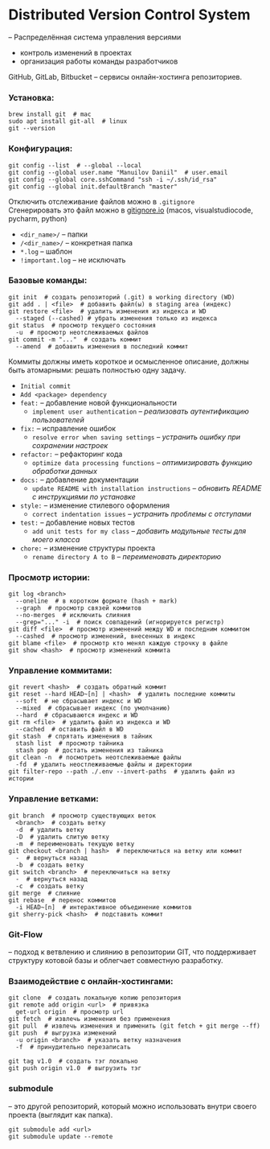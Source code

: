 # Distributed Version Control System

– Распределённая система управления версиями

- контроль изменений в проектах
- организация работы команды разработчиков

GitHub, GitLab, Bitbucket – сервисы онлайн-хостинга репозиториев.

### Установка:

```shell
brew install git  # mac
sudo apt install git-all  # linux
git --version
```

### Конфигурация:

```shell
git config --list  # --global --local
git config --global user.name "Manuilov Daniil"  # user.email
git config --global core.sshCommand "ssh -i ~/.ssh/id_rsa"
git config --global init.defaultBranch "master"
```

Отключить отслеживание файлов можно в `.gitignore` \
Сгенерировать это файл можно в [gitignore.io](https://www.toptal.com/developers/gitignore) (macos, visualstudiocode, pycharm, python)
- `<dir_name>/` – папки
- `/<dir_name>/` – конкретная папка
- `*.log` – шаблон
- `!important.log` – не исключать


### Базовые команды:

```shell
git init  # создать репозиторий (.git) в working directory (WD)
git add . | <file>  # добавить файл(ы) в staging area (индекс)
git restore <file>  # удалить изменения из индекса и WD
  --staged (--cashed) # убрать изменения только из индекса
git status  # просмотр текущего состояния
  -u  # просмотр неотслеживаемых файлов
git commit -m "..."  # создать коммит
  --amend  # добавить изменения в последний коммит
```

Коммиты должны иметь короткое и осмысленное описание, 
должны быть атомарными: решать полностью одну задачу.

- `Initial commit`
- `Add <package> dependency`
- `feat:` – добавление новой функциональности
  - `implement user authentication` *– реализовать аутентификацию пользователей*
- `fix:` – исправление ошибок
  - `resolve error when saving settings` *– устранить ошибку при сохранении настроек*
- `refactor:` – рефакторинг кода
  - `optimize data processing functions` *– оптимизировать функцию обработки данных*
- `docs:` – добавление документации
  - `update README with installation instructions` *– обновить README с инструкциями по установке*
- `style:` – изменение стилевого оформления
  - `correct indentation issues` *– устранить проблемы с отступами*
- `test:` – добавление новых тестов
  - `add unit tests for my class` *– добавить модульные тесты для моего класса*
- `chore:` – изменение структуры проекта
  - `rename directory A to B` *– переименовать директорию*

### Просмотр истории:

```shell
git log <branch>
  --oneline  # в коротком формате (hash + mark)
  --graph  # просмотр связей коммитов
  --no-merges  # исключить слияния
  --grep="..." -i  # поиск совпадений (игнорируется регистр)
git diff <file>  # просмотр изменений между WD и последним коммитом
  --cashed  # просмотр изменений, внесенных в индекс
git blame <file>  # просмотр кто менял каждую строчку в файле
git show <hash>  # просмотр изменений коммита
```

### Управление коммитами:

```shell
git revert <hash>  # создать обратный коммит
git reset --hard HEAD~[n] | <hash>  # удалить последние коммиты
  --soft  # не сбрасывает индекс и WD
  --mixed  # сбрасывает индекс (по умолчанию)
  --hard  # сбрасываются индекс и WD
git rm <file>  # удалить файл из индекса и WD
  --cached  # оставить файл в WD
git stash  # спрятать изменения в тайник
  stash list  # просмотр тайника
  stash pop  # достать изменения из тайника
git clean -n  # посмотреть неотслеживаемые файлы
  -fd  # удалить неостлеживаемые файлы и директории
git filter-repo --path ./.env --invert-paths  # удалить файл из истории
```

### Управление ветками:

```shell
git branch  # просмотр существующих веток
  <branch>  # создать ветку
  -d  # удалить ветку
  -D  # удалить слитую ветку
  -m  # переименовать текущую ветку
git checkout <branch | hash>  # переключиться на ветку или коммит
  -  # вернуться назад
  -b  # создать ветку
git switch <branch>  # переключиться на ветку
  -  # вернуться назад
  -c  # создать ветку
git merge  # слияние
git rebase  # перенос коммитов
  -i HEAD~[n]  # интерактивное объединение коммитов
git sherry-pick <hash>  # подставить коммит
```

### Git-Flow

– подход к ветвлению и слиянию в репозитории GIT,
что поддерживает структуру котовой базы и облегчает совместную разработку.

### Взаимодействие с онлайн-хостингами:

```shell
git clone  # создать локальную копию репозитория
git remote add origin <url>  # привязка
  get-url origin  # просмотр url
git fetch  # извлечь изменения без применения
git pull  # извлечь изменения и применить (git fetch + git merge --ff)
git push  # выгрузка изменений
  -u origin <branch>  # указать ветку назначения
  -f  # принудительно перезаписать

git tag v1.0  # создать тэг локально
git push origin v1.0  # выгрузить тэг
```

### submodule

– это другой репозиторий, который можно использовать внутри своего проекта (выглядит как папка).

```shell
git submodule add <url>
git submodule update --remote
```